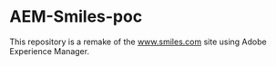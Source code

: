 # AEM-Smiles-poc
This repository is a remake of the www.smiles.com site using Adobe Experience Manager.
